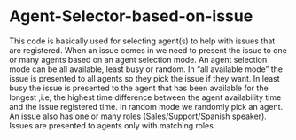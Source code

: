 # Agent-Selector-based-on-issue

This code is basically used for selecting agent(s) to help with issues that are registered.
When an issue comes in we need to present the issue to one or many agents based on an agent selection mode. An agent selection mode can be all available, least busy or random. In “all available mode” the issue is presented to all agents so they pick the issue if they want. In least busy the issue is presented to the agent that has been available for the longest ,i.e, the highest time difference between the agent availability time and the issue registered time. In random mode we randomly pick an agent. An issue also has one or many roles (Sales/Support/Spanish speaker). Issues are presented to agents only with matching roles.

